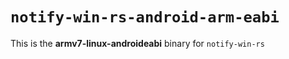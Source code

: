# `notify-win-rs-android-arm-eabi`

This is the **armv7-linux-androideabi** binary for `notify-win-rs`
